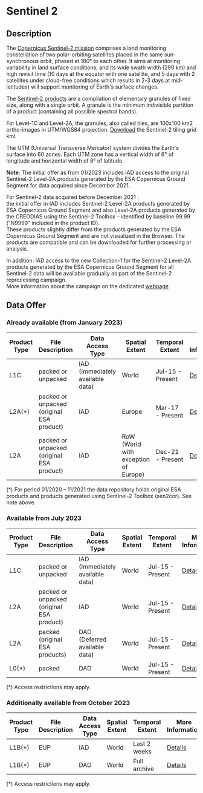 # Sentinel 2


## Description
The [Copernicus Sentinel-2 mission](https://sentinels.copernicus.eu/web/sentinel/missions/sentinel-2) comprises a land monitoring constellation of two polar-orbiting satellites placed in the same sun-synchronous orbit, phased at 180° to each other. It aims at monitoring variability in land surface conditions, and its wide swath width (290 km) and high revisit time (10 days at the equator with one satellite, and 5 days with 2 satellites under cloud-free conditions which results in 2-3 days at mid-latitudes) will support monitoring of Earth's surface changes.

The [Sentinel-2 products](https://sentinels.copernicus.eu/web/sentinel/missions/sentinel-2/data-products) are a compilation of elementary granules of fixed size, along with a single orbit. A granule is the minimum indivisible partition of a product (containing all possible spectral bands).

For Level-1C and Level-2A, the granules, also called tiles, are 100x100 km2 ortho-images in UTM/WGS84 projection. [Download](https://sentinels.copernicus.eu/documents/247904/1955685/S2A_OPER_GIP_TILPAR_MPC__20151209T095117_V20150622T000000_21000101T000000_B00.kml/ec05e22c-a2bc-4a13-9e84-02d5257b09a8) the Sentinel-2 tiling grid kml.

The UTM (Universal Transverse Mercator) system divides the Earth's surface into 60 zones. Each UTM zone has a vertical width of 6° of longitude and horizontal width of 8° of latitude.

<!-- ### Attention:
Until the complete set of currently reprocessed data for S2 L2A will be come available (ca. July 2023) the following shall be considered with respects to S2 L2A data:<br>
**All Sentinel-2 L2A products newer than December 1st, 2021 stored in the Copernicus Data Space Ecosystem repository are produced by the Copernicus Ground Segment.**<br>
The products from period between January 1st 2020 and November 31st 2021 are mix of products from the ground segment and generated by CREODIAS using the sen2cor processor.
These products slightly differ from the products generated by the Copernicus Ground Segment and are not visualized in the Browser. The products are compatible and can be downloaded for further processing or analysis. <br>

The products generated by CREODIAS using sen2cor are indicated by "N9999" identifying the processing baseline.<br>
*Example:<br>
Original ESA product: S2B_MSIL2A_20220518T073609_**N0400**_R092_T38SMA_20220518T093719.SAFE 

Product generated by CREODIAS: S2A_MSIL2A_20210905T143731_**N9999**_R096_T20QQD_20221112T112946.SAFE 
More information on the sen2cor and difference in the processing chain can be found [here](https://step.esa.int/main/snap-supported-plugins/sen2cor/sen2cor-v2-11/).

In addition: IAD access to the new Collection-1 for the Sentinel-2 Level-2A products generated by the ESA Copernicus Ground Segment for all Sentinel-2 data will be available gradually as part of the Sentinel-2 reprocessing campaign.   

<br>
The table below indicates for each type of user level product, the format in which the data will be available, the access type (IAD or DAD), the spatial and temporal extent of the offer and from when the data will be available in the Copernicus Data Space Ecosystem. 
The data offer will gradually extend starting from January 2023. -->

**Note**: The initial offer as from 01/2023 includes IAD access to the original Sentinel-2 Level-2A products generated by the ESA Copernicus Ground Segment for data acquired since December 2021. 

For Sentinel-2 data acquired before December 2021 :<br>
    the initial offer in IAD includes  Sentinel-2 Level-2A products generated by ESA Copernicus Ground Segment and also Level-2A products generated by the CREODIAS using the Sentinel-2 Toolbox – identified by baseline 99.99 ("N9999" included in the product ID). <br>
These products slightly differ from the products generated by the ESA Copernicus Ground Segment and are not visualized in the Browser. The products are compatible and can be downloaded for further processing or analysis.
	
In addition: IAD access to the new Collection-1 for the Sentinel-2 Level-2A products generated by the ESA Copernicus Ground Segment for all Sentinel-2 data will be available gradually as part of the Sentinel-2 reprocessing campaign.  
More information about the campaign on the dedicated [webpage](https://sentinels.copernicus.eu/web/sentinel/technical-guides/sentinel-2-msi/copernicus-sentinel-2-collection-1-availability-status)


## Data Offer
### Already available (from January 2023)

|Product Type| File Description| Data Access Type | Spatial Extent | Temporal Extent | More Information | Available from |
|------------ | ---------------------- | ---------------------- | ------------ | ------------ | ------------| -----------|
|L1C | packed or unpacked | IAD (Immediately available data) | World | Jul-15 - Present | [Details](https://sentinels.copernicus.eu/web/sentinel/missions/sentinel-2/data-products)| Jan-23|
|L2A(*) | packed or unpacked (original ESA product) | IAD | Europe | Mar-17 - Present | [Details](https://sentinels.copernicus.eu/web/sentinel/missions/sentinel-2/data-products)| Jan-23|
|L2A | packed or unpacked (original ESA product) | IAD | RoW (World with exception of Europe) | Dec-21 - Present | [Details](https://sentinels.copernicus.eu/web/sentinel/missions/sentinel-2/data-products)| Jan-23|

(*) For period 01/2020 – 11/2021 the data repository holds original ESA products and products generated using Sentinel-2 Toolbox (sen2cor). See note above. 

### Available from July 2023
|Product Type| File Description| Data Access Type | Spatial Extent | Temporal Extent | More Information | Available from |
|------------ | ---------------------- | ---------------------- | ------------ | ------------ | ------------| -----------|
|L1C | packed or unpacked | IAD (Immediately available data) | World | Jul-15 - Present | [Details](https://sentinels.copernicus.eu/web/sentinel/missions/sentinel-2/data-products)| Jan-23|
|L2A | packed or unpacked (original ESA product) | IAD | World | Jul-15 - Present | [Details](https://sentinels.copernicus.eu/web/sentinel/missions/sentinel-2/data-products)| Jul-23|
|L2A | packed (original ESA products) | DAD (Deferred available data) | World | Jul-15 - Present | [Details](https://sentinels.copernicus.eu/web/sentinel/missions/sentinel-2/data-products)| Jul-23|
|L0(*) | packed | DAD | World | Jul-15 - Present | [Details](https://sentinels.copernicus.eu/web/sentinel/missions/sentinel-2/data-products)| Jul-23|

(*) Access restrictions may apply.


### Additionally available from October 2023
|Product Type| File Description| Data Access Type | Spatial Extent | Temporal Extent | More Information | Available from |
|------------ | ---------------------- | ---------------------- | ------------ | ------------ | ------------| -----------|
|L1B(*) | EUP | IAD | World | Last 2 weeks | [Details](https://sentinels.copernicus.eu/web/sentinel/missions/sentinel-2/data-products)| Oct-23|
|L1B(*) | EUP | DAD | World | Full archive | [Details](https://sentinels.copernicus.eu/web/sentinel/missions/sentinel-2/data-products)| Oct-23|

(*) Access restrictions may apply.

<!--|Product Type| File Description| Data Access Type | Spatial Extent | Temporal Extent | More Information | Available from |
|------------ | ---------------------- | ---------------------- | ------------ | ------------ | ------------| -----------|
|L1C | packed | IAD (Immediately available data) | World | Last 1 month | [Details](https://sentinels.copernicus.eu/web/sentinel/missions/sentinel-2/data-products)| Jan-23|
|L1C | unpacked | IAD | World | Jul-15 - Present | [Details](https://sentinels.copernicus.eu/web/sentinel/missions/sentinel-2/data-products)| Jan-23|
|L1C | packed | DAD (Deferred available data) | World | Jul-15 - Present | [Details](https://sentinels.copernicus.eu/web/sentinel/missions/sentinel-2/data-products)| Jul-23|
|L2A | packed | IAD | World | Last 1 month | [Details](https://sentinels.copernicus.eu/web/sentinel/missions/sentinel-2/data-products)| Jan-23|
|L2A | unpacked (original ESA products) | IAD | Europe? World? | Jul-xx - Present | [Details](https://sentinels.copernicus.eu/web/sentinel/missions/sentinel-2/data-products)| Jan-23|
|L2A | unpacked | IAD | Europe | Jul-15 - Present | [Details](https://sentinels.copernicus.eu/web/sentinel/missions/sentinel-2/data-products)| Jan-23|
|L2A | unpacked | IAD | RoW (World with exception of Europe) | Oct-21 - Present | [Details](https://sentinels.copernicus.eu/web/sentinel/missions/sentinel-2/data-products)| Jan-23|
|L2A | unpacked (original ESA products) | IAD | World | Jul-15 - Present | [Details](https://sentinels.copernicus.eu/web/sentinel/missions/sentinel-2/data-products)| Jul-23|
|L0(*) | packed | DAD | World | Jul-15 - Present | [Details](https://sentinels.copernicus.eu/web/sentinel/missions/sentinel-2/data-products)| Jul-23|
|L1B(*) | EUP | IAD | World | Last 2 weeks | [Details](https://sentinels.copernicus.eu/web/sentinel/missions/sentinel-2/data-products)| Oct-23|

(*) Access restrictions may apply.-->